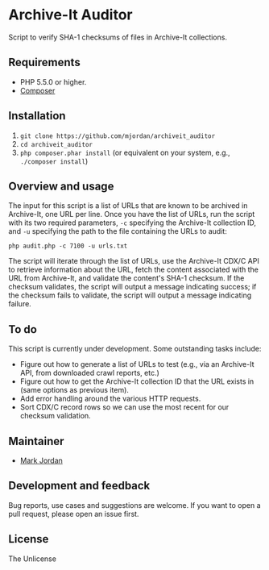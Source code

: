 # Archive-It Auditor

Script to verify SHA-1 checksums of files in Archive-It collections.

## Requirements

* PHP 5.5.0 or higher.
* [Composer](https://getcomposer.org)

## Installation

1. `git clone https://github.com/mjordan/archiveit_auditor`
1. `cd archiveit_auditor`
1. `php composer.phar install` (or equivalent on your system, e.g., `./composer install`)

## Overview and usage

The input for this script is a list of URLs that are known to be archived in Archive-It, one URL per line. Once you have the list of URLs, run the script with its two required parameters, `-c` specifying the Archive-It collection ID, and `-u` specifying the path to the file containing the URLs to audit: 

`php audit.php -c 7100 -u urls.txt`

The script will iterate through the list of URLs, use the Archive-It CDX/C API to retrieve information about the URL, fetch the content associated with the URL from Archive-It, and validate the content's SHA-1 checksum. If the checksum validates, the script will output a message indicating success; if the checksum fails to validate, the script will output a message indicating failure.

## To do

This script is currently under development. Some outstanding tasks include:

* Figure out how to generate a list of URLs to test (e.g., via an Archive-It API, from downloaded crawl reports, etc.)
* Figure out how to get the Archive-It collection ID that the URL exists in (same options as previous item).
* Add error handling around the various HTTP requests.
* Sort CDX/C record rows so we can use the most recent for our checksum validation.

## Maintainer

* [Mark Jordan](https://github.com/mjordan)

## Development and feedback

Bug reports, use cases and suggestions are welcome. If you want to open a pull request, please open an issue first.

## License

The Unlicense

